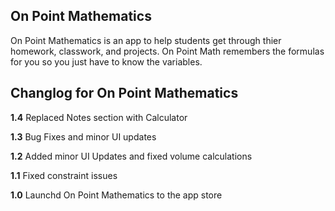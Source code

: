## On Point Mathematics

On Point Mathematics is an app to help students get through thier homework, classwork, and projects. On Point Math remembers the formulas
for you so you just have to know the variables.

## Changlog for On Point Mathematics
**1.4** Replaced Notes section with Calculator

**1.3** Bug Fixes and minor UI updates

**1.2** Added minor UI Updates and fixed volume calculations

**1.1** Fixed constraint issues

**1.0** Launchd On Point Mathematics to the app store
